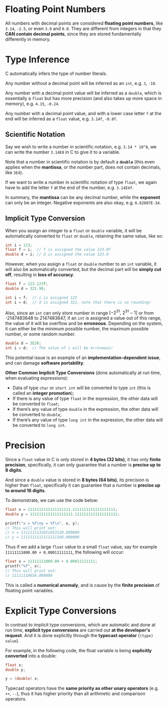 # Floating Point Numbers

All numbers with decimal points are considered **floating point numbers**, like `3.14`, `-2.5`, or even `3.0` and `0.0`. They are different from integers in that they **CAN contain decimal points**, since they are stored fundamentally differently in memory.

# Type Inference

C automatically infers the type of number literals.

Any number without a decimal point will be inferred as an `int`, e.g. `3`, `-10`.

Any number with a decimal point value will be inferred as a `double`, which is essentially a `float` but has more precision (and also takes up more space in memory), e.g. `4.15`, `-0.24`.

Any number with a decimal point value, and with a lower case letter `f` at the end will be inferred as a `float` value, e.g. `3.14f`, `-0.0f`.

## Scientific Notation

Say we wish to write a number in scientific notation, e.g. `3.14 * 10^8`, we can write the number `3.14E8` in C to give it to a variable. 

Note that a number in scientific notation is by default a **`double`** (this even applies when the **mantissa**, or the number part, does not contain decimals, like `3E4`). 

If we want to write a number in scientific notation of type `float`, we again have to add the letter `f` at the end of the number, e.g. `3.14E4f`.

In summary, the **mantissa** can be any decimal number, while the **exponent** can only be an integer. Negative exponents are also okay, e.g. `6.62607E-34`.

## Implicit Type Conversion

When you assign an integer to a `float` or `double` variable, it will be automatically converted to `float` or `double`, retaining the same value, like so:

```c
int i = 123;
float f = i;  // f is assigned the value 123.0f
double d = i; // d is assigned the value 123.0
```

However, when you assign a `float` or `double` number to an `int` variable, it will also be automatically converted, but the decimal part will be **simply cut off**, resulting in **loss of accuracy**.

```c
float f = 123.123f;
double d = 321.98;

int i = f;  // i is assigned 123
int i = d;  // d is assigned 321, note that there is no rounding!
```

Also, since an `int` can only store number in range $[-2^{31},~ 2^{31}-1]$ or from -2147483648 to 2147483647, if an `int` is assigned a value out of this range, the value of it will be overflow and be **erroneous**. Depending on the system, it can either be the minimum possible number, the maximum possible number, or some random number.

```c
double d = 3E20;
int i = d;  // The value of i will be erroneous!
```

This potential issue is an example of an ******implementation-dependent issue******, and can damage **software portability**.

**Other Common Implicit Type Conversions** (done automatically at run time, when evaluating expressions):

- Data of type `char` or `short int` will be converted to type `int` (this is called an **integer promotion**);
- If there is any value of type `float` in the expression, the other data will be converted to `float`;
- If there’s any value of type `double` in the expression, the other data will be converted to `double`;
- If there’s any value of type `long int` in the expression, the other data will be converted to `long int`.

# Precision

Since a `float` value in C is only stored in **4 bytes (32 bits)**, it has only **finite precision**, specifically, it can only guarantee that a number is **precise up to 8 digits**. 

And since a `double` value is stored in **8 bytes (64 bits)**, its precision is higher than `float`, specifically it can guarantee that a number is **precise up to around 16 digits**.

To demonstrate, we can use the code below:

```c
float x = 1111111111111111111.1111111111111111111;
double y = 1111111111111111111.1111111111111111111;

printf("x = %f\ny = %f\n", x, y);
// This will print out:
// x = 1111111131851653120.000000
// y = 1111111111111111168.000000
```

Thus if we add a large `float` value to a small `float` value, say for example `11111111000.00 + 0.00011111111`, the following will occur:

 

```c
float x = 11111111000.00 + 0.00011111111;
printf("%f", x);
// This will print out:
// 11111110656.000000
```

This is called a **numerical anomaly**, and is cause by the **finite precision** of floating point variables.

# Explicit Type Conversions

In contrast to implicit type conversions, which are automatic and done at run time, **explicit type conversions** are carried out **at the developer's request**. And it is done explicitly through the **typecast operator** (`(type) value`).

For example, in the following code, the float variable is being **explicitly converted** into a double:

```c
float x;
double y;

y = (double) x;
```

Typecast operators have the **same priority as other unary operators** (e.g. `++`, `--`), thus it has higher priority than all arithmetic and comparison operators.